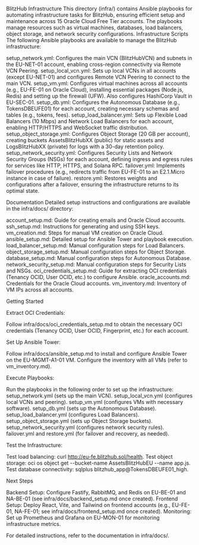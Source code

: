 BlitzHub Infrastructure
This directory (infra/) contains Ansible playbooks for automating infrastructure tasks for BlitzHub, ensuring efficient setup and maintenance across 15 Oracle Cloud Free Tier accounts. The playbooks manage resources such as virtual machines, databases, load balancers, object storage, and network security configurations.
Infrastructure Scripts
The following Ansible playbooks are available to manage the BlitzHub infrastructure:

setup_network.yml: Configures the main VCN (BlitzHubVCN) and subnets in the EU-NET-01 account, enabling cross-region connectivity via Remote VCN Peering.
setup_local_vcn.yml: Sets up local VCNs in all accounts (except EU-NET-01) and configures Remote VCN Peering to connect to the main VCN.
setup_vm.yml: Configures virtual machines across all accounts (e.g., EU-FE-01 on Oracle Cloud), installing essential packages (Node.js, Redis) and setting up the firewall (UFW). Also configures HashiCorp Vault in EU-SEC-01.
setup_db.yml: Configures the Autonomous Database (e.g., TokensDBEUFE01) for each account, creating necessary schemas and tables (e.g., tokens, fees).
setup_load_balancer.yml: Sets up Flexible Load Balancers (10 Mbps) and Network Load Balancers for each account, enabling HTTP/HTTPS and WebSocket traffic distribution.
setup_object_storage.yml: Configures Object Storage (20 GB per account), creating buckets AssetsBlitzHubXX (public) for static assets and LogsBlitzHubXX (private) for logs with a 30-day retention policy.
setup_network_security.yml: Configures Security Lists and Network Security Groups (NSGs) for each account, defining ingress and egress rules for services like HTTP, HTTPS, and Solana RPC.
failover.yml: Implements failover procedures (e.g., redirects traffic from EU-FE-01 to an E2.1.Micro instance in case of failure).
restore.yml: Restores weights and configurations after a failover, ensuring the infrastructure returns to its optimal state.

Documentation
Detailed setup instructions and configurations are available in the infra/docs/ directory:

account_setup.md: Guide for creating emails and Oracle Cloud accounts.
ssh_setup.md: Instructions for generating and using SSH keys.
vm_creation.md: Steps for manual VM creation on Oracle Cloud.
ansible_setup.md: Detailed setup for Ansible Tower and playbook execution.
load_balancer_setup.md: Manual configuration steps for Load Balancers.
object_storage_setup.md: Manual configuration steps for Object Storage.
database_setup.md: Manual configuration steps for Autonomous Database.
network_security_setup.md: Manual configuration steps for Security Lists and NSGs.
oci_credentials_setup.md: Guide for extracting OCI credentials (Tenancy OCID, User OCID, etc.) to configure Ansible.
oracle_accounts.md: Credentials for the Oracle Cloud accounts.
vm_inventory.md: Inventory of VM IPs across all accounts.

Getting Started

Extract OCI Credentials:

Follow infra/docs/oci_credentials_setup.md to obtain the necessary OCI credentials (Tenancy OCID, User OCID, Fingerprint, etc.) for each account.


Set Up Ansible Tower:

Follow infra/docs/ansible_setup.md to install and configure Ansible Tower on the EU-MGMT-A1-01 VM.
Configure the inventory with all VMs (refer to vm_inventory.md).


Execute Playbooks:

Run the playbooks in the following order to set up the infrastructure:
setup_network.yml (sets up the main VCN).
setup_local_vcn.yml (configures local VCNs and peering).
setup_vm.yml (configures VMs with necessary software).
setup_db.yml (sets up the Autonomous Database).
setup_load_balancer.yml (configures Load Balancers).
setup_object_storage.yml (sets up Object Storage buckets).
setup_network_security.yml (configures network security rules).
failover.yml and restore.yml (for failover and recovery, as needed).




Test the Infrastructure:

Test load balancing: curl http://eu-fe.blitzhub.sol/health.
Test object storage: oci os object get --bucket-name AssetsBlitzHubEU --name app.js.
Test database connectivity: sqlplus blitzhub_app@TokensDBEUFE01_high.



Next Steps

Backend Setup: Configure Fastify, RabbitMQ, and Redis on EU-BE-01 and NA-BE-01 (see infra/docs/backend_setup.md once created).
Frontend Setup: Deploy React, Vite, and Tailwind on frontend accounts (e.g., EU-FE-01, NA-FE-01; see infra/docs/frontend_setup.md once created).
Monitoring: Set up Prometheus and Grafana on EU-MON-01 for monitoring infrastructure metrics.

For detailed instructions, refer to the documentation in infra/docs/.
